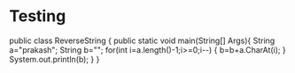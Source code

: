 # Testing
public class ReverseString
{
public static void main(String[] Args){
String a="prakash";
String b="";
for(int i=a.length()-1;i>=0;i--)
{
b=b+a.CharAt(i);
}
System.out.println(b);
}
}
